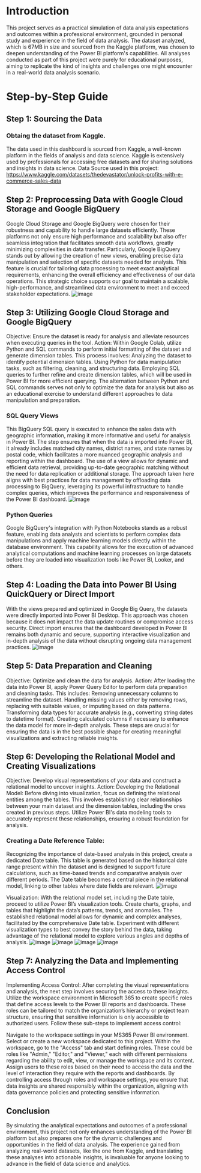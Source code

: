 # Introduction
This project serves as a practical simulation of data analysis expectations and outcomes within a professional environment, grounded in personal study and experience in the field of data analysis. The dataset analyzed, which is 67MB in size and sourced from the Kaggle platform, was chosen to deepen understanding of the Power BI platform's capabilities. All analyses conducted as part of this project were purely for educational purposes, aiming to replicate the kind of insights and challenges one might encounter in a real-world data analysis scenario.

# Step-by-Step Guide

##  Step 1: Sourcing the Data
###  Obtaing the dataset from Kaggle.
The data used in this dashboard is sourced from Kaggle, a well-known platform in the fields of analysis and data science. Kaggle is extensively used by professionals for accessing free datasets and for sharing solutions and insights in data science.
Data Source used in this project: https://www.kaggle.com/datasets/thedevastator/unlock-profits-with-e-commerce-sales-data

## Step 2: Preprocessing Data with Google Cloud Storage and Google BigQuery
Google Cloud Storage and Google BigQuery were chosen for their robustness and capability to handle large datasets efficiently. These platforms not only ensure high performance and scalability but also offer seamless integration that facilitates smooth data workflows, greatly minimizing complexities in data transfer. Particularly, Google BigQuery stands out by allowing the creation of new views, enabling precise data manipulation and selection of specific datasets needed for analysis. This feature is crucial for tailoring data processing to meet exact analytical requirements, enhancing the overall efficiency and effectiveness of our data operations. This strategic choice supports our goal to maintain a scalable, high-performance, and streamlined data environment to meet and exceed stakeholder expectations.
![image](https://github.com/BrunoMRopke/MyProjects/assets/38227297/61d527a5-b640-4971-b031-71be0567da77)


## Step 3: Utilizing Google Cloud Storage and Google BigQuery
Objective: Ensure the dataset is ready for analysis and alleviate resources when executing queries in the tool.
Action: Within Google Colab, utilize Python and SQL commands to perform initial formatting of the dataset and generate dimension tables. This process involves:
Analyzing the dataset to identify potential dimension tables.
Using Python for data manipulation tasks, such as filtering, cleaning, and structuring data.
Employing SQL queries to further refine and create dimension tables, which will be used in Power BI for more efficient querying.
The alternation between Python and SQL commands serves not only to optimize the data for analysis but also as an educational exercise to understand different approaches to data manipulation and preparation.
### SQL Query Views
This BigQuery SQL query is executed to enhance the sales data with geographic information, making it more informative and useful for analysis in Power BI. The step ensures that when the data is imported into Power BI, it already includes matched city names, district names, and state names by postal code, which facilitates a more nuanced geographic analysis and reporting within the dashboard. The use of a view allows for dynamic and efficient data retrieval, providing up-to-date geographic matching without the need for data replication or additional storage. The approach taken here aligns with best practices for data management by offloading data processing to BigQuery, leveraging its powerful infrastructure to handle complex queries, which improves the performance and responsiveness of the Power BI dashboard.
![image](https://github.com/BrunoMRopke/MyProjects/assets/38227297/15e35b7b-3007-4154-a3a4-d096ffce2fc2)

### Python Queries
Google BigQuery's integration with Python Notebooks stands as a robust feature, enabling data analysts and scientists to perform complex data manipulations and apply machine learning models directly within the database environment. This capability allows for the execution of advanced analytical computations and machine learning processes on large datasets before they are loaded into visualization tools like Power BI, Looker, and others.

## Step 4: Loading the Data into Power BI Using QuickQuery or Direct Import
With the views prepared and optimized in Google Big Query, the datasets were directly imported into Power BI Desktop. This approach was chosen because it does not impact the data update routines or compromise access security. Direct import ensures that the dashboard developed in Power BI remains both dynamic and secure, supporting interactive visualization and in-depth analysis of the data without disrupting ongoing data management practices.
![image](https://github.com/BrunoMRopke/MyProjects/assets/38227297/976fc54f-37a6-4e5c-97b9-502fb3e26b85)

## Step 5: Data Preparation and Cleaning
Objective: Optimize and clean the data for analysis.
Action: After loading the data into Power BI, apply Power Query Editor to perform data preparation and cleaning tasks. This includes:
Removing unnecessary columns to streamline the dataset.
Handling missing values either by removing rows, replacing with suitable values, or imputing based on data patterns.
Transforming data types for accurate analysis (e.g., converting string dates to datetime format).
Creating calculated columns if necessary to enhance the data model for more in-depth analysis.
These steps are crucial for ensuring the data is in the best possible shape for creating meaningful visualizations and extracting reliable insights.

## Step 6: Developing the Relational Model and Creating Visualizations  
Objective: Develop visual representations of your data and construct a relational model to uncover insights.
Action:
Developing the Relational Model: Before diving into visualization, focus on defining the relational entities among the tables. This involves establishing clear relationships between your main dataset and the dimension tables, including the ones created in previous steps. Utilize Power BI's data modeling tools to accurately represent these relationships, ensuring a robust foundation for analysis.

### Creating a Date Reference Table:
Recognizing the importance of date-based analysis in this project, create a dedicated Date table. This table is generated based on the historical date range present within the dataset and is designed to support future calculations, such as time-based trends and comparative analysis over different periods. The Date table becomes a central piece in the relational model, linking to other tables where date fields are relevant.
![image](https://github.com/BrunoMRopke/MyProjects/assets/38227297/5a34be12-efa8-4f8c-bc47-173d5f773880)


Visualization: With the relational model set, including the Date table, proceed to utilize Power BI’s visualization tools. Create charts, graphs, and tables that highlight the data’s patterns, trends, and anomalies. The established relational model allows for dynamic and complex analyses, facilitated by the comprehensive Date table. Experiment with different visualization types to best convey the story behind the data, taking advantage of the relational model to explore various angles and depths of analysis.
![image](https://github.com/BrunoMRopke/MyProjects/assets/38227297/bf4283f5-a5c5-4054-b722-278d3ca1bbba)
![image](https://github.com/BrunoMRopke/MyProjects/assets/38227297/f0383cef-b9af-4f96-a52f-75949b876659)
![image](https://github.com/BrunoMRopke/MyProjects/assets/38227297/9b7eb8f6-56bb-4fbb-a6a5-d5ef2cd6fea1)
![image](https://github.com/BrunoMRopke/MyProjects/assets/38227297/83537075-a41e-493d-a0db-addfea05ef5b)

## Step 7: Analyzing the Data and Implementing Access Control
Implementing Access Control: After completing the visual representations and analysis, the next step involves securing the access to these insights. Utilize the workspace environment in Microsoft 365 to create specific roles that define access levels to the Power BI reports and dashboards. These roles can be tailored to match the organization’s hierarchy or project team structure, ensuring that sensitive information is only accessible to authorized users. Follow these sub-steps to implement access control:

Navigate to the workspace settings in your MS365 Power BI environment.
Select or create a new workspace dedicated to this project.
Within the workspace, go to the "Access" tab and start defining roles. These could be roles like "Admin," "Editor," and "Viewer," each with different permissions regarding the ability to edit, view, or manage the workspace and its content.
Assign users to these roles based on their need to access the data and the level of interaction they require with the reports and dashboards.
By controlling access through roles and workspace settings, you ensure that data insights are shared responsibly within the organization, aligning with data governance policies and protecting sensitive information.

## Conclusion
By simulating the analytical expectations and outcomes of a professional environment, this project not only enhances understanding of the Power BI platform but also prepares one for the dynamic challenges and opportunities in the field of data analysis. The experience gained from analyzing real-world datasets, like the one from Kaggle, and translating these analyses into actionable insights, is invaluable for anyone looking to advance in the field of data science and analytics.
